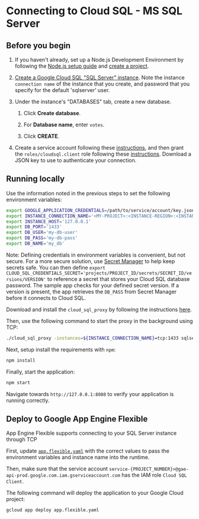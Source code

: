 # Connecting to Cloud SQL - MS SQL Server

## Before you begin

1. If you haven't already, set up a Node.js Development Environment by following
the [Node.js setup guide](https://cloud.google.com/nodejs/docs/setup)  and
[create a
project](https://cloud.google.com/resource-manager/docs/creating-managing-projects#creating_a_project).

1. [Create a Google Cloud SQL "SQL Server" instance](
    <https://cloud.google.com/sql/docs/sqlserver/create-instance>). Note the
    instance `connection name` of the instance that you create, and password
    that you specify for the default 'sqlserver' user.

1. Under the instance's "DATABASES" tab, create a new database.

    1. Click **Create database**.

    1. For **Database name**, enter `votes`.

    1. Click **CREATE**.

1. Create a service account following these
   [instructions](https://cloud.google.com/iam/docs/creating-managing-service-accounts#creating),
   and then grant the `roles/cloudsql.client` role following these
   [instructions](https://cloud.google.com/iam/docs/granting-changing-revoking-access#grant-single-role).
   Download a JSON key to use to authenticate your connection.

## Running locally

Use the information noted in the previous steps to set the following environment
variables:

```bash
export GOOGLE_APPLICATION_CREDENTIALS=/path/to/service/account/key.json
export INSTANCE_CONNECTION_NAME='<MY-PROJECT>:<INSTANCE-REGION>:<INSTANCE-NAME>'
export INSTANCE_HOST='127.0.0.1'
export DB_PORT='1433'
export DB_USER='my-db-user'
export DB_PASS='my-db-pass'
export DB_NAME='my_db'
```

Note: Defining credentials in environment variables is convenient, but not
secure. For a more secure solution, use [Secret
Manager](https://cloud.google.com/secret-manager/) to help keep secrets safe.
You can then define `export
CLOUD_SQL_CREDENTIALS_SECRET='projects/PROJECT_ID/secrets/SECRET_ID/versions/VERSION'`
to reference a secret that stores your Cloud SQL database password. The sample
app checks for your defined secret version. If a version is present, the app
retrieves the `DB_PASS` from Secret Manager before it connects to Cloud SQL.

Download and install the `cloud_sql_proxy` by following the instructions
[here](https://cloud.google.com/sql/docs/mysql/sql-proxy#install).

Then, use the following command to start the proxy in the background using TCP:

```bash
./cloud_sql_proxy -instances=${INSTANCE_CONNECTION_NAME}=tcp:1433 sqlserver -u ${DB_USER} --host 127.0.0.1
```

Next, setup install the requirements with `npm`:

```bash
npm install
```

Finally, start the application:

```bash
npm start
```

Navigate towards `http://127.0.0.1:8080` to verify your application is running
correctly.

## Deploy to Google App Engine Flexible

App Engine Flexible supports connecting to your SQL Server instance through TCP

First, update [`app.flexible.yaml`](app.flexible.yaml) with the correct values
to pass the environment variables and instance name into the runtime.

Then, make sure that the service account
`service-{PROJECT_NUMBER}>@gae-api-prod.google.com.iam.gserviceaccount.com` has
the IAM role `Cloud SQL Client`.

The following command will deploy the application to your Google Cloud project:

```bash
gcloud app deploy app.flexible.yaml
```
